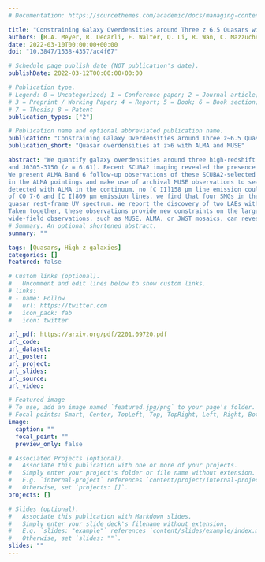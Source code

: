 ```yaml
---
# Documentation: https://sourcethemes.com/academic/docs/managing-content/

title: "Constraining Galaxy Overdensities around Three z 6.5 Quasars with ALMA and MUSE"
authors: [R.A. Meyer, R. Decarli, F. Walter, Q. Li, R. Wan, C. Mazzuchelli, E. Bañados, E. P. Farina, B. Venemans]
date: 2022-03-10T00:00:00+00:00
doi: "10.3847/1538-4357/ac4f67"

# Schedule page publish date (NOT publication's date).
publishDate: 2022-03-12T00:00:00+00:00

# Publication type.
# Legend: 0 = Uncategorized; 1 = Conference paper; 2 = Journal article;
# 3 = Preprint / Working Paper; 4 = Report; 5 = Book; 6 = Book section;
# 7 = Thesis; 8 = Patent
publication_types: ["2"]

# Publication name and optional abbreviated publication name.
publication: "Constraining Galaxy Overdensities around Three z~6.5 Quasars with ALMA and MUSE"
publication_short: "Quasar overdensities at z>6 with ALMA and MUSE"

abstract: "We quantify galaxy overdensities around three high-redshift quasars with known [CII] 158 μm companions: PJ231-20 (z = 6.59), PJ308-21 (z = 6.24), 
and J0305-3150 (z = 6.61). Recent SCUBA2 imaging revealed the presence of 17 submillimeter galaxies (SMGs) with sky separations 0.'7 < θ < 2.'4 from these three quasars. 
We present ALMA Band 6 follow-up observations of these SCUBA2-selected SMGs to confirm their nature and redshift. We also search for continuum-undetected [C II]158 μm emitters 
in the ALMA pointings and make use of archival MUSE observations to search for Lyα emitters (LAEs) associated with the quasars. While most of the SCUBA2-selected sources are 
detected with ALMA in the continuum, no [C II]158 μm line emission could be detected, indicating that they are not at the quasar redshifts. Based on the serendipitous detection 
of CO 7-6 and [C I]809 μm emission lines, we find that four SMGs in the field of PJ231-20 are at z ~ 2.4, which is coincident with the redshift of an Mg II absorber in the 
quasar rest-frame UV spectrum. We report the discovery of two LAEs within <0.6 cMpc of PJ231-20 at the same redshift, indicating an LAE overdensity around this quasar. 
Taken together, these observations provide new constraints on the large-scale excess of Lyα- and [C II]158 μm-emitting galaxies around z > 6 quasars and suggest that only 
wide-field observations, such as MUSE, ALMA, or JWST mosaics, can reveal a comprehensive picture of large-scale structure around quasars in the first billion years of the universe."
# Summary. An optional shortened abstract.
summary: ""

tags: [Quasars, High-z galaxies]
categories: []
featured: false

# Custom links (optional).
#   Uncomment and edit lines below to show custom links.
# links:
# - name: Follow
#   url: https://twitter.com
#   icon_pack: fab
#   icon: twitter

url_pdf: https://arxiv.org/pdf/2201.09720.pdf
url_code:
url_dataset:
url_poster:
url_project:
url_slides:
url_source:
url_video:

# Featured image
# To use, add an image named `featured.jpg/png` to your page's folder. 
# Focal points: Smart, Center, TopLeft, Top, TopRight, Left, Right, BottomLeft, Bottom, BottomRight.
image:
  caption: ""
  focal_point: ""
  preview_only: false

# Associated Projects (optional).
#   Associate this publication with one or more of your projects.
#   Simply enter your project's folder or file name without extension.
#   E.g. `internal-project` references `content/project/internal-project/index.md`.
#   Otherwise, set `projects: []`.
projects: []

# Slides (optional).
#   Associate this publication with Markdown slides.
#   Simply enter your slide deck's filename without extension.
#   E.g. `slides: "example"` references `content/slides/example/index.md`.
#   Otherwise, set `slides: ""`.
slides: ""
---
```

